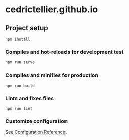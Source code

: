 # cedrictellier.github.io

## Project setup
```
npm install
```

### Compiles and hot-reloads for development test
```
npm run serve
```

### Compiles and minifies for production
```
npm run build
```

### Lints and fixes files
```
npm run lint
```

### Customize configuration
See [Configuration Reference](https://cli.vuejs.org/config/).
